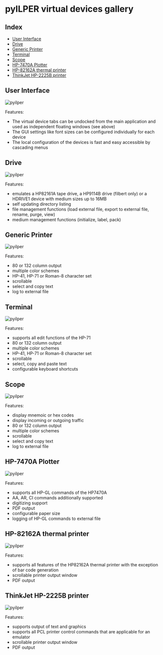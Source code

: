 ﻿pyILPER virtual devices gallery
===============================

Index
-----

* [User Interface](#user-interface)
* [Drive](#drive)
* [Generic Printer](#generic-printer)
* [Terminal](#terminal)
* [Scope](#scope)
* [HP-7470A Plotter](#hp-7470a-plotter)
* [HP-82162A thermal printer](#hp-82162a-thermal-printer)
* [ThinkJet HP-2225B printer](#thinkjet-hp-2225b-printer)

User Interface
--------------
![pyilper](https://cdn.rawgit.com/bug400/pyilper/970872ee/img/pyilper_floatwindows.png)

Features:
* The virtual device tabs can be undocked from the main application and used as independent floating windows (see above)
* The GUI settings like font sizes can be configured individually for each device
* The local configuration of the devices is fast and easy accessible by cascading menus

Drive
-----
![pyilper](https://cdn.rawgit.com/bug400/pyilper/73dfd05/img/pyilper_drive.png)

Features:
* emulates a HP82161A tape drive, a HP9114B drive (filbert only) or a HDRIVE1 device with medium sizes up to 16MB
* self updating directory listing 
* file management functions (load external file, export to external file, rename, purge, view)
* medium management functions (initialize, label, pack)

Generic Printer
---------------
![pyilper](https://cdn.rawgit.com/bug400/pyilper/c36dfd5/img/pyilper_printer.png)

Features:
* 80 or 132 column output
* multiple color schemes
* HP-41, HP-71 or Roman-8 character set
* scrollable
* select and copy text 
* log to external file

Terminal
--------
![pyilper](https://cdn.rawgit.com/bug400/pyilper/73dfd05/img/pyilper_terminal.png)

Features:
* supports all edit functions of the HP-71
* 80 or 132 column output
* multiple color schemes
* HP-41, HP-71 or Roman-8 character set
* scrollable
* select, copy and paste text
* configurable keyboard shortcuts

Scope
-----
![pyilper](https://cdn.rawgit.com/bug400/pyilper/73dfd05/img/pyilper_scope.png)

Features:
* display mnemoic or hex codes
* display incoming or outgoing traffic
* 80 or 132 column output
* multiple color schemes
* scrollable
* select and copy text 
* log to external file

HP-7470A Plotter
----------------
![pyilper](https://cdn.rawgit.com/bug400/pyilper/73dfd05/img/pyilper_plotter.png)

Features:
* supports all HP-GL commands of the HP7470A
* AA, AR, CI commands additionally supported
* digitizing support
* PDF output
* configurable paper size
* logging of HP-GL commands to external file

HP-82162A thermal printer
-------------------------
![pyilper](https://cdn.rawgit.com/bug400/pyilper/73dfd05/img/pyilper_thermal.png)

Features:
* supports all features of the HP82162A thermal printer with the exception of bar code generation
* scrollable printer output window
* PDF output

ThinkJet HP-2225B printer
-------------------------
![pyilper](https://cdn.rawgit.com/bug400/pyilper/4dd8c7e/img/pyilper_hp2225.png)

Features:
* supports output of text and graphics
* supports all PCL printer control commands that are applicable for an emulator
* scrollable printer output window
* PDF output

